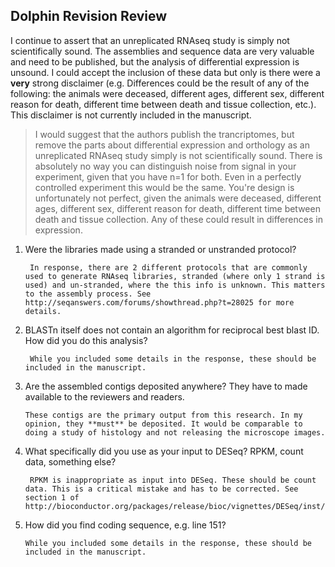 Dolphin Revision Review 
--



I continue to assert that an unreplicated RNAseq study is simply not scientifically sound. The assemblies and sequence data are very valuable and need to be published, but the analysis of differential expression is unsound. I could accept the inclusion of these data but only is there were a **very** strong disclaimer (e.g. Differences could be the result of any of the following: the animals were deceased, different ages, different sex, different reason for death, different time between death and tissue collection, etc.). This disclaimer is not currently included in the manuscript.

>I would suggest that the authors publish the trancriptomes, but remove the parts about differential expression and orthology as an unreplicated RNAseq study simply is not scientifically sound.  There is absolutely no way you can distinguish noise from signal in your experiment, given that you have n=1 for both. Even in a perfectly controlled experiment this would be the same. You're design is unfortunately not perfect, given the animals were deceased, different ages, different sex, different reason for death, different time between death and tissue collection. Any of these could result in differences in expression. 
 


1. Were the libraries made using a stranded or unstranded protocol? 

		In response, there are 2 different protocols that are commonly used to generate RNAseq libraries, stranded (where only 1 strand is used) and un-stranded, where the this info is unknown. This matters to the assembly process. See http://seqanswers.com/forums/showthread.php?t=28025 for more details.


2. BLASTn itself does not contain an algorithm for reciprocal best blast ID. How did you do this analysis?

		While you included some details in the response, these should be included in the manuscript. 
	
 
11. Are the assembled contigs deposited anywhere? They have to made available to the reviewers and readers. 

		These contigs are the primary output from this research. In my opinion, they **must** be deposited. It would be comparable to doing a study of histology and not releasing the microscope images. 



8. What specifically did you use as your input to DESeq? RPKM, count data, something else?

		RPKM is inappropriate as input into DESeq. These should be count data. This is a critical mistake and has to be corrected. See section 1 of http://bioconductor.org/packages/release/bioc/vignettes/DESeq/inst/doc/DESeq.pdf 

13. How did you find coding sequence, e.g. line 151?

		While you included some details in the response, these should be included in the manuscript. 

